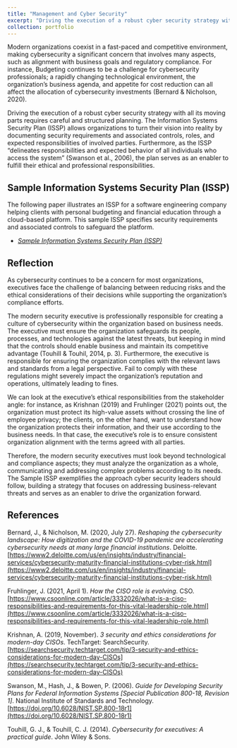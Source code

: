 ```yaml
---
title: "Management and Cyber Security"
excerpt: "Driving the execution of a robust cyber security strategy with all its moving parts requires careful and structured planning. The Information Systems Security Plan (ISSP) allows organizations to turn their vision into reality by documenting security requirements and associated controls, roles, and expected responsibilities of involved parties. This section discusses the professional and ethical implications of an ISSP."
collection: portfolio
---
```


Modern organizations coexist in a fast-paced and competitive environment, making cybersecurity a significant concern that involves many aspects, such as alignment with business goals and regulatory compliance. For instance, Budgeting continues to be a challenge for cybersecurity professionals; a rapidly changing technological environment, the organization’s business agenda, and appetite for cost reduction can all affect the allocation of cybersecurity investments (Bernard & Nicholson, 2020).

Driving the execution of a robust cyber security strategy with all its moving parts requires careful and structured planning. The Information Systems Security Plan (ISSP) allows organizations to turn their vision into reality by documenting security requirements and associated controls, roles, and expected responsibilities of involved parties. Furthermore, as the ISSP “delineates responsibilities and expected behavior of all individuals who access the system” (Swanson et al., 2006), the plan serves as an enabler to fulfill their ethical and professional responsibilities.


## Sample Information Systems Security Plan (ISSP)
The following paper illustrates an ISSP for a software engineering company helping clients with personal budgeting and financial education through a cloud-based platform. This sample ISSP specifies security requirements and associated controls to safeguard the platform.

* _[Sample Information Systems Security Plan (ISSP)](http://danielcmarques.github.io/files/coursework/csol550/Assignment.CSOL550.Final_Project.Daniel_Cordeiro_Marques.pdf)_


## Reflection
As cybersecurity continues to be a concern for most organizations, executives face the challenge of balancing between reducing risks and the ethical considerations of their decisions while supporting the organization’s compliance efforts.

The modern security executive is professionally responsible for creating a culture of cybersecurity within the organization based on business needs. The executive must ensure the organization safeguards its people, processes, and technologies against the latest threats, but keeping in mind that the controls should enable business and maintain its competitive advantage (Touhill & Touhil, 2014, p. 3). Furthermore, the executive is responsible for ensuring the organization complies with the relevant laws and standards from a legal perspective. Fail to comply with these regulations might severely impact the organization’s reputation and operations, ultimately leading to fines.

We can look at the executive’s ethical responsibilities from the stakeholder angle: for instance, as Krishnan (2019) and Fruhlinger (2021) points out, the organization must protect its high-value assets without crossing the line of employee privacy; the clients, on the other hand, want to understand how the organization protects their information, and their use according to the business needs. In that case, the executive’s role is to ensure consistent organization alignment with the terms agreed with all parties.

Therefore, the modern security executives must look beyond technological and compliance aspects; they must analyze the organization as a whole, communicating and addressing complex problems according to its needs. The Sample ISSP exemplifies the approach cyber security leaders should follow, building a strategy that focuses on addressing business-relevant threats and serves as an enabler to drive the organization forward.


## References
Bernard, J., & Nicholson, M. (2020, July 27). _Reshaping the cybersecurity landscape: How digitization and the COVID-19 pandemic are accelerating cybersecurity needs at many large financial institutions_. Deloitte. [https://www2.deloitte.com/us/en/insights/industry/financial-services/cybersecurity-maturity-financial-institutions-cyber-risk.html](https://www2.deloitte.com/us/en/insights/industry/financial-services/cybersecurity-maturity-financial-institutions-cyber-risk.html)

Fruhlinger, J. (2021, April 1). _How the CISO role is evolving_. CSO. [https://www.csoonline.com/article/3332026/what-is-a-ciso-responsibilities-and-requirements-for-this-vital-leadership-role.html](https://www.csoonline.com/article/3332026/what-is-a-ciso-responsibilities-and-requirements-for-this-vital-leadership-role.html)

Krishnan, A. (2019, November). _3 security and ethics considerations for modern-day CISOs_. TechTarget: SearchSecurity. [https://searchsecurity.techtarget.com/tip/3-security-and-ethics-considerations-for-modern-day-CISOs](https://searchsecurity.techtarget.com/tip/3-security-and-ethics-considerations-for-modern-day-CISOs)

Swanson, M., Hash, J., & Bowen, P. (2006). _Guide for Developing Security Plans for Federal Information Systems [Special Publication 800-18, Revision 1]_. National Institute of Standards and Technology. [https://doi.org/10.6028/NIST.SP.800-18r1](https://doi.org/10.6028/NIST.SP.800-18r1)

Touhill, G. J., & Touhill, C. J. (2014). _Cybersecurity for executives: A practical guide_. John Wiley & Sons.
